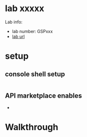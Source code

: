# lab xxxxx

Lab info:
- lab number: GSPxxx
- [lab url]()

# setup

## console shell setup

```

```

## API marketplace enables

*

# Walkthrough



